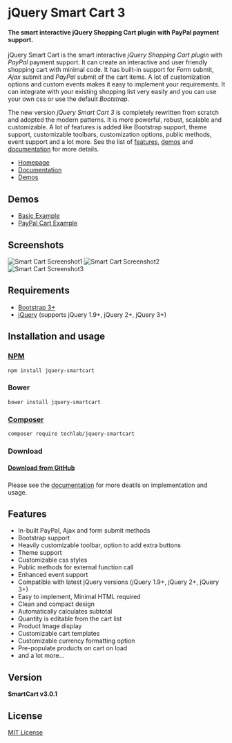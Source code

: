 # jQuery Smart Cart 3
#### The smart interactive jQuery Shopping Cart plugin with PayPal payment support.

jQuery Smart Cart is the smart interactive *jQuery Shopping Cart plugin* with *PayPal* payment support. It can create an interactive and user friendly shopping cart with minimal code. It has built-in support for *Form* submit, *Ajax* submit and *PayPal* submit of the cart items. A lot of customization options and custom events makes it easy to implement your requirements. It can integrate with your existing shopping list very easily and you can use your own css or use the default *Bootstrap*.

The new version *jQuery Smart Cart 3* is completely rewritten from scratch and adopted the modern patterns. It is more powerful, robust, scalable and customizable. A lot of features is added like Bootstrap support, theme support, customizable toolbars, customization options, public methods, event support and a lot more.
See the list of [features](http://techlaboratory.net/smartcart#features), [demos](http://techlaboratory.net/smartcart/demo) and [documentation](http://techlaboratory.net/smartcart/documentation) for more details.  

+ [Homepage](http://techlaboratory.net/smartcart)
+ [Documentation](http://techlaboratory.net/smartcart/documentation)
+ [Demos](http://techlaboratory.net/smartcart/demo)

Demos
-----
  + [Basic Example](http://techlaboratory.net/smartcart/demo/basic)
  + [PayPal Cart Example](http://techlaboratory.net/smartcart/demo/paypal)

Screenshots
-----
![Smart Cart Screenshot1](http://techlaboratory.net/assets/media/products/SmartCart3-Normal.png?v1)
![Smart Cart Screenshot2](http://techlaboratory.net/assets/media/products/SmartCart3-PayPal.png?v1)
![Smart Cart Screenshot3](http://techlaboratory.net/assets/media/products/SmartCart3-Cart.png?v1)

Requirements
-----
  + [Bootstrap 3+](http://getbootstrap.com/getting-started/#download)
  + [jQuery](http://jquery.com/) (supports jQuery 1.9+, jQuery 2+, jQuery 3+)

Installation and usage 
-----

### [NPM](https://www.npmjs.com/package/jquery-smartcart)
    npm install jquery-smartcart
    
### Bower
    bower install jquery-smartcart
    
### [Composer](https://packagist.org/packages/techlab/jquery-smartcart)
    composer require techlab/jquery-smartcart
    
### Download
#### [Download from GitHub](https://github.com/techlab/SmartCart/archive/master.zip)    
###  
 Please see the [documentation](http://techlaboratory.net/smartcart/documentation) for more deatils on implementation and usage.

Features
-----
  + In-built PayPal, Ajax and form submit methods
  + Bootstrap support
  + Heavily customizable toolbar, option to add extra buttons
  + Theme support
  + Customizable css styles
  + Public methods for external function call
  + Enhanced event support
  + Compatible with latest jQuery versions (jQuery 1.9+, jQuery 2+, jQuery 3+)
  + Easy to implement, Minimal HTML required
  + Clean and compact design
  + Automatically calculates subtotal
  + Quantity is editable from the cart list
  + Product Image display
  + Customizable cart templates
  + Customizable currency formatting option
  + Pre-populate products on cart on load
  + and a lot more...

Version
-----
**SmartCart v3.0.1**

License
----
[MIT License](https://github.com/techlab/SmartCart/blob/master/LICENSE)